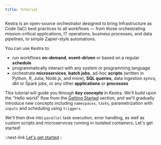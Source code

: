 ```yaml
---
title: Tutorial
---
```


Kestra is an open-source orchestrator designed to bring Infrastructure as Code (IaC) best practices to all workflows — from those orchestrating mission-critical applications, IT operations, business processes, and data pipelines, to simple Zapier-style automations.

You can use Kestra to:
- run workflows **on-demand**, **event-driven** or based on a regular **schedule**
- programmatically interact with any system or programming language
- orchestrate **microservices**, **batch jobs**, ad-hoc **scripts** (written in Python, R, Julia, Node.js, and more), **SQL queries**, data ingestion syncs, dbt or Spark jobs, or any other **applications** or **processes**

This tutorial will guide you through **key concepts** in Kestra. We'll build upon the "Hello world" flow from the [Getting Started](../01.getting-started.md) section, and we'll gradually introduce new concepts including `namespaces`, `tasks`, parametrization with `inputs` and scheduling using `triggers`.

We'll then dive into `parallel` task execution, error handling, as well as custom scripts and microservices running in isolated containers. Let's get started!


::next-link
[Let's get started](./01.fundamentals.md)
::
